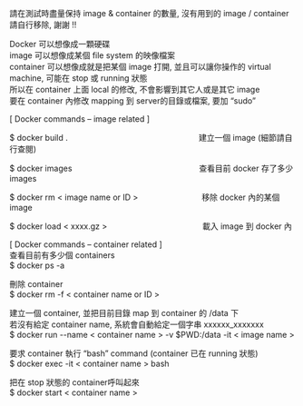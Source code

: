 請在測試時盡量保持 image & container 的數量, 沒有用到的 image / container 請自行移除, 謝謝 !!
 
Docker 可以想像成一顆硬碟  
image 可以想像成某個 file system 的映像檔案  
container 可以想像成就是把某個 image 打開, 並且可以讓你操作的 virtual machine, 可能在 stop 或 running 狀態  
所以在 container 上面 local 的修改, 不會影響到其它人或是其它 image  
要在 container 內修改 mapping 到 server的目錄或檔案, 要加 “sudo”  
 
[ Docker commands – image related ]  
<p>$ docker build .&emsp;&emsp;&emsp;&emsp;&emsp;&emsp;&emsp;&emsp;&emsp;&emsp;&emsp;&emsp;&emsp;&emsp;&emsp;&emsp;&ensp;建立一個 image (細節請自行查閱)  </p>
<p>$ docker images&emsp;&emsp;&emsp;&emsp;&emsp;&emsp;&emsp;&emsp;&emsp;&emsp;&emsp;&emsp;&emsp;&emsp;&emsp;&emsp;查看目前 docker 存了多少 images  </p>
<p>$ docker rm < image name or ID >&emsp;&emsp;&emsp;&emsp;&emsp;&emsp;&emsp;&emsp;移除 docker 內的某個 image</p>
<p>$ docker load < xxxx.gz >&emsp;&emsp;&emsp;&emsp;&emsp;&emsp;&emsp;&emsp;&emsp;&emsp;&emsp;&emsp;載入 image 到 docker 內</p>
 
[ Docker commands – container related ]  
查看目前有多少個 containers  
$ docker ps -a  

刪除 container  
$ docker rm -f < container name or ID >

建立一個 container, 並把目前目錄 map 到 container 的 /data 下  
若沒有給定 container name, 系統會自動給定一個字串  xxxxxx_xxxxxxx  
$ docker run --name < container name > -v $PWD:/data -it < image name >

要求 container 執行 “bash” command (container 已在 running 狀態)  
$ docker exec -it < container name > bash

把在 stop 狀態的 container呼叫起來  
$ docker start < container name >
